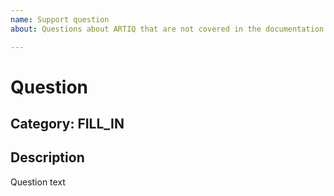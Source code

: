 ```yaml
---
name: Support question
about: Questions about ARTIQ that are not covered in the documentation

---
```


# Question

<!--
Make sure you check the ARTIQ documentation before posting a question.
Don't forget you can search it!

Beta version: https://m-labs.hk/artiq/manual-beta/
Stable version: https://m-labs.hk/artiq/manual/

The forum is also a very good place for questions: https://forum.m-labs.hk/
Can also ask on IRC: https://webchat.freenode.net/?channels=m-labs or
check mailing list archives: https://ssl.serverraum.org/lists-archive/artiq/

Remember: if you have this question then others probably do too! The best way of thanking the people who help you with this issue is to contribute to ARTIQ by submitting a pull request to update the documentation.
-->

## Category: FILL_IN

<!-- One-word category this question falls into: GUI, installation/setup, devices, development, documentation, etc. -->

## Description

Question text
